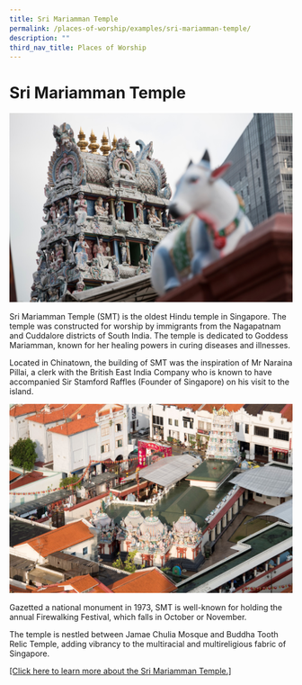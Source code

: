 ```yaml
---
title: Sri Mariamman Temple
permalink: /places-of-worship/examples/sri-mariamman-temple/
description: ""
third_nav_title: Places of Worship
---
```

# Sri Mariamman Temple
![](/images/Places%20of%20Worship/photo_sri%20mariamman%20temple%202.jpg)

Sri Mariamman Temple (SMT) is the oldest Hindu temple in Singapore. The temple was constructed for worship by immigrants from the Nagapatnam and Cuddalore districts of South India. The temple is dedicated to Goddess Mariamman, known for her healing powers in curing diseases and illnesses.

Located in Chinatown, the building of SMT was the inspiration of Mr Naraina Pillai, a clerk with the British East India Company who is known to have accompanied Sir Stamford Raffles (Founder of Singapore) on his visit to the island.

![](/images/Places%20of%20Worship/photo_sri%20mariamman%20temple%205.jpg)

Gazetted a national monument in 1973, SMT is well-known for holding the annual Firewalking Festival, which falls in October or November.

The temple is nestled between Jamae Chulia Mosque and Buddha Tooth Relic Temple, adding vibrancy to the multiracial and multireligious fabric of Singapore.

<a href="https://heb.org.sg/smt/" target="_blank">[Click here to learn more about the Sri Mariamman Temple.]</a>